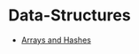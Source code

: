 # Data-Structures


- [Arrays and Hashes](https://docs.google.com/presentation/d/1suawtd4SdtS-wK_jJNHfJdSwfK8J38pXgmU0nzsoKz0/edit?usp=sharing)
